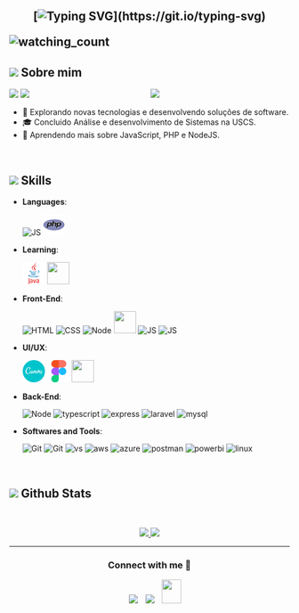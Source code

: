 <h2 align="center">
    
[![Typing SVG](https://readme-typing-svg.herokuapp.com?duration=3000&center=true&width=500&lines=Bem+vindo,+para+a+minha+Github+page!;Sou+Vitor+Henrique.;Desenvolvedor+Web.;Sempre+em+busca+de+aprender+mais+tecnologias!)](https://git.io/typing-svg)

<p align="left"> 
<img src="https://komarev.com/ghpvc/?username=VitorHSilver&color=brightgreen" alt="watching_count" />
 </p>
	
## <picture><img src = "https://github.com/7oSkaaa/7oSkaaa/blob/main/Images/about_me.gif?raw=true" width = 50px></picture> Sobre mim

<picture> <img align="right" src="https://github.com/7oSkaaa/7oSkaaa/blob/main/Images/Right_Side.gif?raw=true" width = 250px></picture>
 <p align="left">
  <img src="https://img.shields.io/badge/Focus-Web%20Development-dodgerblue" />
  <img src="https://img.shields.io/badge/Languages-Portugues+English-dodgergreen" />
</p>

- 🔭 Explorando novas tecnologias e desenvolvendo soluções de software.
- 🎓 Concluido Análise e desenvolvimento de Sistemas na USCS.
- 🌱 Aprendendo mais sobre JavaScript, PHP e NodeJS.

<br>

## <img src="https://media2.giphy.com/media/QssGEmpkyEOhBCb7e1/giphy.gif?cid=ecf05e47a0n3gi1bfqntqmob8g9aid1oyj2wr3ds3mg700bl&rid=giphy.gif" width ="25"><b> Skills</b>

<p align="center">



- **Languages**:
    
     <img src="https://user-images.githubusercontent.com/64439609/212556085-e6f8391a-6f25-43d5-8bfe-818167047cfb.png" width="40" height="40" alt="JS"/>
     <img alt="PHP" title="PHP" height="38px" src="https://raw.githubusercontent.com/github/explore/80688e429a7d4ef2fca1e82350fe8e3517d3494d/topics/php/php.png" />

     
- **Learning**:

     <img src="https://github.com/devicons/devicon/blob/master/icons/java/java-original-wordmark.svg" width="40" height="40" />
     <img src="https://raw.githubusercontent.com/marwin1991/profile-technology-icons/refs/heads/main/icons/python.png" width="40" height="40" />     
  
- **Front-End**:

   <img src="https://user-images.githubusercontent.com/64439609/212556407-f122dc0e-901c-4df7-960f-29a3b52c5349.png" width="40" height="40" alt="HTML" />
   <img src="https://user-images.githubusercontent.com/64439609/212556203-47a51702-fec1-4275-bafb-6afdea15b092.png" width="40" height="40" alt="CSS" />
   <img src="https://raw.githubusercontent.com/marwin1991/profile-technology-icons/refs/heads/main/icons/tailwind_css.png" width="40" height="40" alt="Node"/>
   <img src="https://img.icons8.com/color/30/vue-js.png" width="40" height="40" />
   <img src="https://user-images.githubusercontent.com/64439609/212556085-e6f8391a-6f25-43d5-8bfe-818167047cfb.png" width="40" height="40" alt="JS"/>
   <img src="https://raw.githubusercontent.com/marwin1991/profile-technology-icons/refs/heads/main/icons/bootstrap.png" width="40" height="40" alt="JS"/>

- **UI/UX**:
  
  <img src="https://github.com/devicons/devicon/blob/master/icons/canva/canva-original.svg" width="40" height="40" />
  <img src="https://github.com/devicons/devicon/blob/master/icons/figma/figma-original.svg" width="40" height="40" />
  <img src="https://raw.githubusercontent.com/marwin1991/profile-technology-icons/refs/heads/main/icons/shadcn_ui.png" width="40" height="40" />
 
		
- **Back-End**:

  <img src="https://raw.githubusercontent.com/marwin1991/profile-technology-icons/refs/heads/main/icons/node_js.png" width="40" height="40" alt="Node"/>
  <img src="https://raw.githubusercontent.com/marwin1991/profile-technology-icons/refs/heads/main/icons/typescript.png" width="40" height="40" alt="typescript"/>
  <img src="https://raw.githubusercontent.com/marwin1991/profile-technology-icons/refs/heads/main/icons/express.png" width="40" height="40" alt="express"/>
  <img src="https://raw.githubusercontent.com/marwin1991/profile-technology-icons/refs/heads/main/icons/laravel.png" width="40" height="40" alt="laravel"/>
  <img src="https://raw.githubusercontent.com/marwin1991/profile-technology-icons/refs/heads/main/icons/mysql.png" width="40" height="40" alt="mysql"/>
  
  

- **Softwares and Tools**:

    <img src="https://user-images.githubusercontent.com/64439609/212556685-de9a7c04-31b0-43b6-af39-7c82ac13b321.png" width="40" height="40" alt="Git"/>
    <img src="https://user-images.githubusercontent.com/64439609/212556741-81407849-82c8-4926-854f-820e8a644375.png" width="40" height="40" alt="Git"/>
    <img src="https://user-images.githubusercontent.com/64439609/212556802-77a65ec1-aa71-4272-b603-1a57d1914678.png" width="40" height="40" alt="vs"/>
    <img src="https://raw.githubusercontent.com/marwin1991/profile-technology-icons/refs/heads/main/icons/aws.png" width="40" height="40" alt="aws"/>
    <img src="https://raw.githubusercontent.com/marwin1991/profile-technology-icons/refs/heads/main/icons/microsoft_azure.png" width="40" height="40" alt="azure"/>
    <img src="https://raw.githubusercontent.com/marwin1991/profile-technology-icons/refs/heads/main/icons/postman.png" width="40" height="40" alt="postman"/>
    <img src="https://github.com/microsoft/PowerBI-Icons/blob/main/PNG/Power-BI.png" width="40" height="40" alt="powerbi"/>
    <img src="https://raw.githubusercontent.com/marwin1991/profile-technology-icons/refs/heads/main/icons/linux.png" width="40" height="40" alt="linux"/>
    

<br>
</p>


## <img src="https://media.giphy.com/media/iY8CRBdQXODJSCERIr/giphy.gif" width="35"><b> Github Stats </b>
<br>
<p align="center">
<a href="https://github.com/VitorHSilver">
  <img height="180em" src="https://github-readme-stats.vercel.app/api?username=VitorHSilver&layout=compact&theme=github_dark&langs_count=10&exclude_repo=kasweb" />
	 
   <img height="180em" src="https://github-readme-stats-eight-theta.vercel.app/api/top-langs/?username=VitorHSilver&layout=compact&exclude_lang=java+r&theme=github_dark" />
</a>
</p>

-----

<h3 align="center" >Connect with me 🤝 </h3>

<p align="center">

 <div align="center"  class="icons-social" style="margin-left: 10px;">
        <a   target="_blank" href="https://www.linkedin.com/in/vitor-hsilver/">
			<img src="https://img.icons8.com/doodle/40/000000/linkedin--v2.png" style="margin-left: 10px;" ></a>
        <a style="margin-left: 10px;" target="_blank" href="">
		<img src="https://img.icons8.com/doodle/40/000000/github--v1.png"></a>
           <a style="margin-left: 10px;" target="_blank" href="mailto:vitor1996henrique@gmail.com">
		<img src="https://img.icons8.com/doodle/2x/gmail-new.png" style=" width:35px; height:43px;"></a>
	
 </div>

</p>


	

</div>
